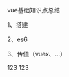 vue基础知识点总结

1、搭建

2、es6

3、传值（vuex、...）



























































123
123
